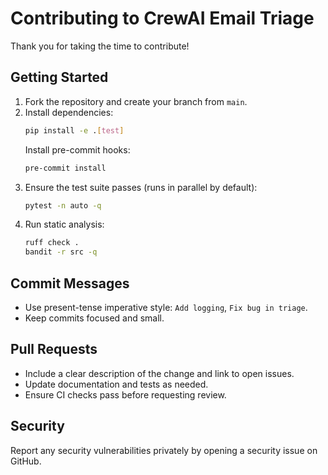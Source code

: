 # Contributing to CrewAI Email Triage

Thank you for taking the time to contribute!

## Getting Started
1. Fork the repository and create your branch from `main`.
2. Install dependencies:
   ```bash
   pip install -e .[test]
   ```
   Install pre-commit hooks:
   ```bash
   pre-commit install
   ```
3. Ensure the test suite passes (runs in parallel by default):
   ```bash
   pytest -n auto -q
   ```
4. Run static analysis:
   ```bash
   ruff check .
   bandit -r src -q
   ```

## Commit Messages
- Use present-tense imperative style: `Add logging`, `Fix bug in triage`.
- Keep commits focused and small.

## Pull Requests
- Include a clear description of the change and link to open issues.
- Update documentation and tests as needed.
- Ensure CI checks pass before requesting review.

## Security
Report any security vulnerabilities privately by opening a security issue on GitHub.
